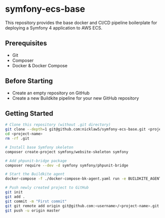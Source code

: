 # symfony-ecs-base

This repository provides the base docker and CI/CD pipeline boilerplate for deploying a Symfony 4 application to AWS ECS.

## Prerequisites

- Git
- Composer
- Docker & Docker Compose

## Before Starting

- Create an empty repository on GitHub
- Create a new Buildkite pipeline for your new GitHub repository

## Getting Started

```bash
# Clone this repository (without .git directory)
git clone --depth=1 git@github.com:nicklaw5/symfony-ecs-base.git <project-name>
cd <project-name>
rm -rf .git

# Install base Symfony skeleton
composer create-project symfony/website-skeleton symfony

# Add phpunit-bridge package
composer require --dev -d symfony symfony/phpunit-bridge

# Start the Buildkite agent
docker-compose -f ./docker-compose-bk-agent.yaml run -e BUILDKITE_AGENT_TOKEN=<your-bk-agent-token> bk-agent

# Push newly created project to GitHub
git init
git add .
git commit -m "First commit"
git git remote add origin git@github.com:<username>/<project-name>.git
git push -u origin master
```
